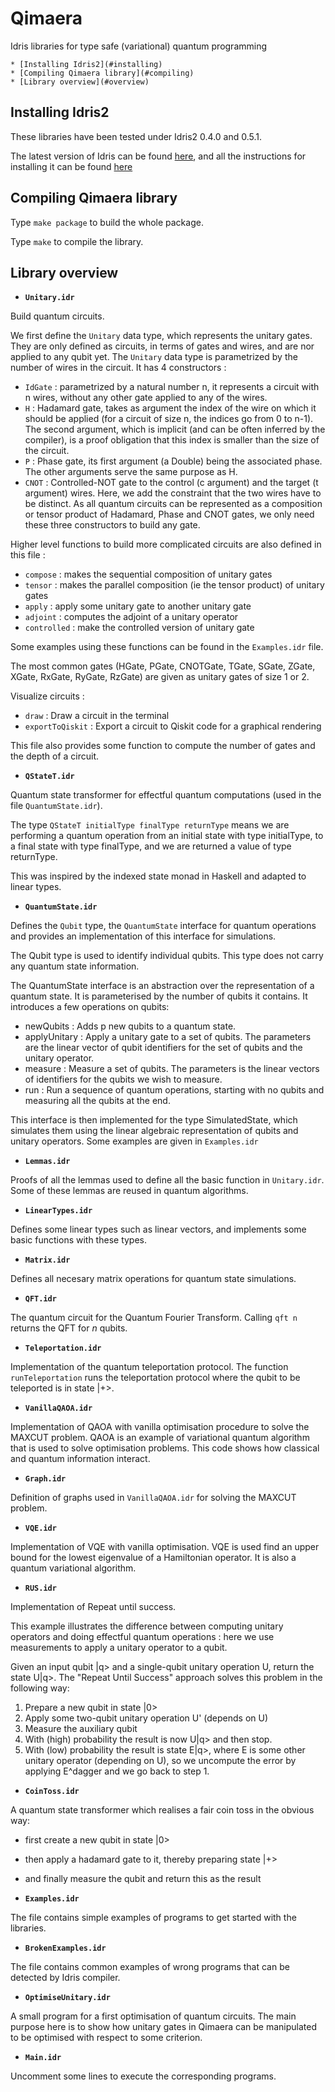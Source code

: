 # Qimaera
Idris libraries for type safe (variational) quantum programming

    * [Installing Idris2](#installing)
    * [Compiling Qimaera library](#compiling)
    * [Library overview](#overview)

## <a id="installing"></a> Installing Idris2

These libraries have been tested under Idris2 0.4.0 and 0.5.1.

The latest version of Idris can be found [here](https://www.idris-lang.org/pages/download.html), and all the instructions for installing it can be found [here](https://idris2.readthedocs.io/en/latest/tutorial/starting.html)


## <a id="compiling"></a> Compiling Qimaera library

Type `make package` to build the whole package.

Type `make` to compile the library.



## <a id="overview"></a> Library overview

  * **`Unitary.idr`**

Build quantum circuits.

We first define the `Unitary` data type, which represents the unitary gates. They are only defined as circuits, in terms of gates and wires, and are nor applied to any qubit yet.
The `Unitary` data type is parametrized by the number of wires in the circuit. It has 4 constructors : 
 * `IdGate` : parametrized by a natural number n, it represents a circuit with n wires, without any other gate applied to any of the wires.
 * `H`      : Hadamard gate, takes as argument the index of the wire on which it should be applied (for a circuit of size n, the indices go from 0 to n-1). The second argument, which is implicit (and can be often inferred by the compiler), is a proof obligation that this index is smaller than the size of the circuit.
 * `P`      : Phase gate, its first argument (a Double) being the associated phase. The other arguments serve the same purpose as H.
 * `CNOT`   : Controlled-NOT gate to the control (c argument) and the target (t argument) wires. Here, we add the constraint that the two wires have to be distinct.
As all quantum circuits can be represented as a composition or tensor product of Hadamard, Phase and CNOT gates, we only need these three constructors to build any gate.


Higher level functions to build more complicated circuits are also defined in this file :

 * `compose`    : makes the sequential composition of unitary gates
 * `tensor`     : makes the parallel composition (ie the tensor product) of unitary gates
 * `apply`      : apply some unitary gate to another unitary gate
 * `adjoint`    : computes the adjoint of a unitary operator
 * `controlled` : make the controlled version of unitary gate

Some examples using these functions can be found in the `Examples.idr` file.

The most common gates (HGate, PGate, CNOTGate, TGate, SGate, ZGate, XGate, RxGate, RyGate, RzGate) are given as unitary gates of size 1 or 2.

Visualize circuits : 

 * `draw`           : Draw a circuit in the terminal
 * `exportToQiskit` : Export a circuit to Qiskit code for a graphical rendering

This file also provides some function to compute the number of gates and the depth of a circuit.


  * **`QStateT.idr`**

Quantum state transformer for effectful quantum computations (used in the file `QuantumState.idr`).

The type `QStateT initialType finalType returnType` means we are performing a quantum operation from an initial state with type initialType, to a final state with type finalType, and we are returned a value of type returnType.

This was inspired by the indexed state monad in Haskell and adapted to linear types. 


  * **`QuantumState.idr`**

Defines the `Qubit` type, the `QuantumState` interface for quantum operations and provides an implementation of this interface for simulations.

The Qubit type is used to identify individual qubits. This type does not carry any quantum state information.

The QuantumState interface is an abstraction over the representation of a quantum state. It is parameterised by the number of qubits it contains. It introduces a few operations on qubits:
 * newQubits    : Adds p new qubits to a quantum state.
 * applyUnitary : Apply a unitary gate to a set of qubits. The parameters are the linear vector of qubit identifiers for the set of qubits and the unitary operator.
 * measure      : Measure a set of qubits. The parameters is the linear vectors of identifiers for the qubits we wish to measure.
 * run          : Run a sequence of quantum operations, starting with no qubits and measuring all the qubits at the end.

This interface is then implemented for the type SimulatedState, which simulates them using the linear algebraic representation of qubits and unitary operators. Some examples are given in `Examples.idr`


  * **`Lemmas.idr`**

Proofs of all the lemmas used to define all the basic function in `Unitary.idr`. Some of these lemmas are reused in quantum algorithms.

  * **`LinearTypes.idr`**

Defines some linear types such as linear vectors, and implements some basic functions with these types.

  * **`Matrix.idr`**

Defines all necesary matrix operations for quantum state simulations.

  * **`QFT.idr`**

The quantum circuit for the Quantum Fourier Transform. Calling `qft n` returns the QFT for $n$ qubits.

  * **`Teleportation.idr`**

Implementation of the quantum teleportation protocol. 
The function `runTeleportation` runs the teleportation protocol where the qubit to be teleported is in state |+>.

  * **`VanillaQAOA.idr`**

Implementation of QAOA with vanilla optimisation procedure to solve the MAXCUT problem.
QAOA is an example of variational quantum algorithm that is used to solve optimisation problems.
This code shows how classical and quantum information interact.


  * **`Graph.idr`**

Definition of graphs used in `VanillaQAOA.idr` for solving the MAXCUT problem.

  * **`VQE.idr`**

Implementation of VQE with vanilla optimisation.
VQE is used find an upper bound for the lowest eigenvalue of a Hamiltonian operator.
It is also a quantum variational algorithm.

  * **`RUS.idr`**

Implementation of Repeat until success.

This example illustrates the difference between computing unitary operators and doing effectful quantum operations : here we use measurements to apply a unitary operator to a qubit.

Given an input qubit |q> and a single-qubit unitary operation U, return the state U|q>. The "Repeat Until Success" approach solves this problem in the following way:

 1. Prepare a new qubit in state |0>
 2. Apply some two-qubit unitary operation U' (depends on U)
 3. Measure the auxiliary qubit
 4. With (high) probability the result is now U|q> and then stop.
 5. With (low) probability the result is state E|q>, where E is some other unitary operator (depending on U), so we uncompute the error by applying E^dagger and we go back to step 1.

  * **`CoinToss.idr`**

A quantum state transformer which realises a fair coin toss in the obvious way: 
 * first create a new qubit in state |0>
 * then apply a hadamard gate to it, thereby preparing state |+>
 * and finally measure the qubit and return this as the result

  * **`Examples.idr`**

The file contains simple examples of programs to get started with the libraries.

  * **`BrokenExamples.idr`**

The file contains common examples of wrong programs that can be detected by Idris compiler.

  * **`OptimiseUnitary.idr`**

A small program for a first optimisation of quantum circuits. The main purpose here is to show how unitary gates in Qimaera can be manipulated to be optimised with respect to some criterion.

  * **`Main.idr`**

Uncomment some lines to execute the corresponding programs.
